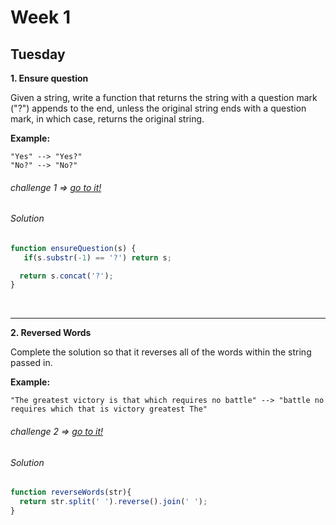 # Week 1

## Tuesday
**1. Ensure question**

Given a string, write a function that returns the string with a question mark ("?") appends to the end, unless the original string ends with a question mark, in which case, returns the original string.

**Example:**

```
"Yes" --> "Yes?"
"No?" --> "No?"
```

###### challenge 1 => [go to it!](https://www.codewars.com/kata/5866fc43395d9138a7000006 "Kata")

###### Solution

```javascript
function ensureQuestion(s) {
   if(s.substr(-1) == '?') return s;

  return s.concat('?');
}
```
<br>
<hr>

**2. Reversed Words**

Complete the solution so that it reverses all of the words within the string passed in.

**Example:**

```
"The greatest victory is that which requires no battle" --> "battle no requires which that is victory greatest The"
```

###### challenge 2 => [go to it!](https://www.codewars.com/kata/51c8991dee245d7ddf00000e "Kata")

###### Solution

```javascript
function reverseWords(str){
  return str.split(' ').reverse().join(' ');
}
```
